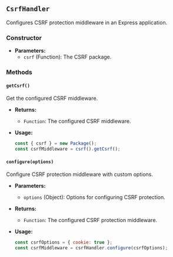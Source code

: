 ## `CsrfHandler`

Configures CSRF protection middleware in an Express application.

### Constructor

- **Parameters:**
  - `csrf` (Function): The CSRF package.
### Methods

#### `getCsrf()`

Get the configured CSRF middleware.

- **Returns:**
  - `Function`: The configured CSRF middleware.

- **Usage:**
  ```javascript
  const { csrf } = new Package();
  const csrfMiddleware = csrf().getCsrf();
  ```

#### `configure(options)`

Configure CSRF protection middleware with custom options.

- **Parameters:**
  - `options` (Object): Options for configuring CSRF protection.

- **Returns:**
  - `Function`: The configured CSRF protection middleware.

- **Usage:**
  ```javascript
  const csrfOptions = { cookie: true };
  const csrfMiddleware = csrfHandler.configure(csrfOptions);
  ```
